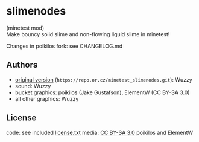 # slimenodes
(minetest mod)\
Make bouncy solid slime and non-flowing liquid slime in minetest!

Changes in poikilos fork: see CHANGELOG.md

## Authors
- [original version](https://forum.minetest.org/viewtopic.php?t=10423)
  (`https://repo.or.cz/minetest_slimenodes.git`):
  Wuzzy
- sound:
  Wuzzy
- bucket graphics:
  poikilos (Jake Gustafson), ElementW (CC BY-SA 3.0)
- all other graphics:
  Wuzzy

## License
code: see included [license.txt](https://github.com/poikilos/slimenodes/blob/master/license.txt)
media: [CC BY-SA 3.0](https://creativecommons.org/licenses/by-sa/3.0/) poikilos and ElementW

